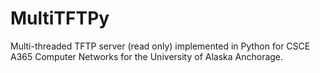 # MultiTFTPy
Multi-threaded TFTP server (read only) implemented in Python for CSCE A365 Computer Networks for the University of Alaska Anchorage.
